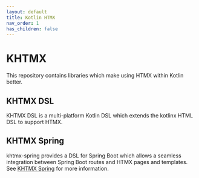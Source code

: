 ```yaml
---
layout: default
title: Kotlin HTMX
nav_order: 1
has_children: false
---
```

# KHTMX

This repository contains libraries which make using HTMX within Kotlin better.

## KHTMX DSL
KHTMX DSL is a multi-platform Kotlin DSL which extends the kotlinx HTML DSL to support HTMX.

## KHTMX Spring

khtmx-spring provides a DSL for Spring Boot which allows a seamless integration between Spring Boot routes and HTMX pages and templates. See [KHTMX Spring](spring.md) for more information.